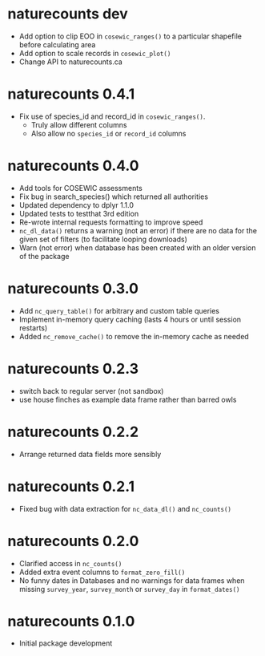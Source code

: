 # naturecounts dev
* Add option to clip EOO in `cosewic_ranges()` to a particular shapefile before calculating area
* Add option to scale records in `cosewic_plot()`
* Change API to naturecounts.ca

# naturecounts 0.4.1
* Fix use of species_id and record_id in `cosewic_ranges()`.
  * Truly allow different columns
  * Also allow no `species_id` or `record_id` columns

# naturecounts 0.4.0
* Add tools for COSEWIC assessments
* Fix bug in search_species() which returned all authorities
* Updated dependency to dplyr 1.1.0
* Updated tests to testthat 3rd edition
* Re-wrote internal requests formatting to improve speed
* `nc_dl_data()` returns a warning (not an error) if there are no data for the 
  given set of filters (to facilitate looping downloads)
* Warn (not error) when database has been created with an older version of the package

# naturecounts 0.3.0

* Add `nc_query_table()` for arbitrary and custom table queries
* Implement in-memory query caching (lasts 4 hours or until session restarts)
* Added `nc_remove_cache()` to remove the in-memory cache as needed

# naturecounts 0.2.3

* switch back to regular server (not sandbox)
* use house finches as example data frame rather than barred owls

# naturecounts 0.2.2

* Arrange returned data fields more sensibly

# naturecounts 0.2.1

* Fixed bug with data extraction for `nc_data_dl()` and `nc_counts()`

# naturecounts 0.2.0

* Clarified access in `nc_counts()`
* Added extra event columns to `format_zero_fill()`
* No funny dates in Databases and no warnings for data frames when missing 
  `survey_year`, `survey_month` or `survey_day` in `format_dates()`

# naturecounts 0.1.0

* Initial package development
